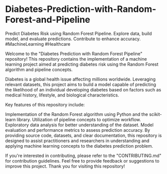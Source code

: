 # Diabetes-Prediction-with-Random-Forest-and-Pipeline
Predict Diabetes Risk using Random Forest Pipeline. Explore data, build model, and evaluate predictions. Contribute to enhance accuracy. #MachineLearning #Healthcare

Welcome to the "Diabetes Prediction with Random Forest Pipeline" repository! This repository contains the implementation of a machine learning project aimed at predicting diabetes risk using the Random Forest algorithm and pipeline concepts.

Diabetes is a global health issue affecting millions worldwide. Leveraging relevant datasets, this project aims to build a model capable of predicting the likelihood of an individual developing diabetes based on factors such as medical history, lifestyle, and biological characteristics.

Key features of this repository include:

Implementation of the Random Forest algorithm using Python and the scikit-learn library.
Utilization of pipeline concepts to optimize workflow.
Exploratory data analysis for better understanding of the dataset.
Model evaluation and performance metrics to assess prediction accuracy.
By providing source code, datasets, and clear documentation, this repository is designed to assist practitioners and researchers in understanding and applying machine learning concepts to the diabetes prediction problem.

If you're interested in contributing, please refer to the "CONTRIBUTING.md" for contribution guidelines. Feel free to provide feedback or suggestions to improve this project. Thank you for visiting this repository!
